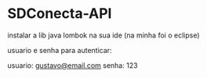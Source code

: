 # SDConecta-API

instalar a lib java lombok na sua ide (na minha foi o eclipse)

usuario e senha para autenticar:

usuario: gustavo@email.com
senha: 123
